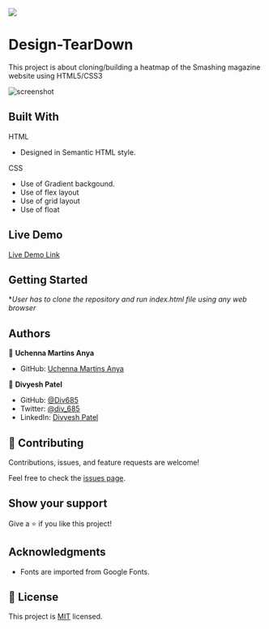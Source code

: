![](https://img.shields.io/badge/Microverse-blueviolet)

# Design-TearDown

This project is about cloning/building a heatmap of the Smashing magazine website using HTML5/CSS3

![screenshot](./img/project-screenshot.png)

## Built With

HTML

- Designed in Semantic HTML style.

CSS

- Use of Gradient backgound.
- Use of flex layout
- Use of grid layout
- Use of float

## Live Demo

[Live Demo Link]()

## Getting Started

\*_User has to clone the repository and run index.html file using any web browser_

## Authors

👤 **Uchenna Martins Anya**

- GitHub: [Uchenna Martins Anya](https://github.com/uchennaanya)

👤 **Divyesh Patel**

- GitHub: [@Div685](https://github.com/Div685)
- Twitter: [@div_685](https://twitter.com/div_685)
- LinkedIn: [Divyesh Patel](https://www.linkedin.com/in/divyesh-patel-2a15a6107)

## 🤝 Contributing

Contributions, issues, and feature requests are welcome!

Feel free to check the [issues page](issues/).

## Show your support

Give a ⭐️ if you like this project!

## Acknowledgments

- Fonts are imported from Google Fonts.

## 📝 License

This project is [MIT](lic.url) licensed.

